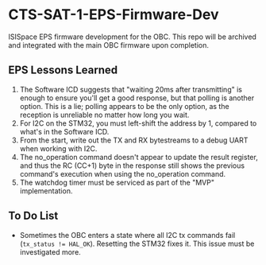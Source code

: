 # CTS-SAT-1-EPS-Firmware-Dev
ISISpace EPS firmware development for the OBC. This repo will be archived and integrated with the main OBC firmware upon completion.

## EPS Lessons Learned
1. The Software ICD suggests that "waiting 20ms after transmitting" is enough to ensure you'll get a good response, but that polling is another option. This is a lie; polling appears to be the only option, as the reception is unreliable no matter how long you wait.
2. For I2C on the STM32, you must left-shift the address by 1, compared to what's in the Software ICD.
3. From the start, write out the TX and RX bytestreams to a debug UART when working with I2C.
4. The no_operation command doesn't appear to update the result register, and thus the RC (CC+1) byte in the response still shows the previous command's execution when using the no_operation command.
5. The watchdog timer must be serviced as part of the "MVP" implementation.

## To Do List
* Sometimes the OBC enters a state where all I2C tx commands fail (`tx_status != HAL_OK`). Resetting the STM32 fixes it. This issue must be investigated more.
